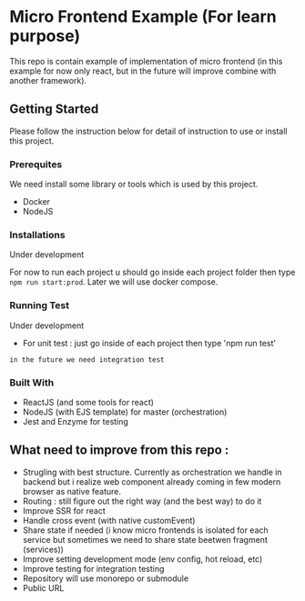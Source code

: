 # Micro Frontend Example (For learn purpose)

This repo is contain example of implementation of micro frontend (in this example for now only react, but in the future will improve combine with another framework).

## Getting Started

Please follow the instruction below for detail of instruction to use or install this project.

### Prerequites

We need install some library or tools which is used by this project.

- Docker
- NodeJS

### Installations

Under development

For now to run each project u should go inside each project folder then type `npm run start:prod`. Later we will use docker compose.

### Running Test

Under development

- For unit test : just go inside of each project then type 'npm run test'

`in the future we need integration test`

### Built With

- ReactJS (and some tools for react)
- NodeJS (with EJS template) for master (orchestration)
- Jest and Enzyme for testing

## What need to improve from this repo :

- Strugling with best structure. Currently as orchestration we handle in backend but i realize web component already coming in few modern browser as native feature.
- Routing : still figure out the right way (and the best way) to do it
- Improve SSR for react
- Handle cross event (with native customEvent)
- Share state if needed (i know micro frontends is isolated for each service but sometimes we need to share state beetwen fragment (services))
- Improve setting development mode (env config, hot reload, etc)
- Improve testing for integration testing
- Repository will use monorepo or submodule
- Public URL
